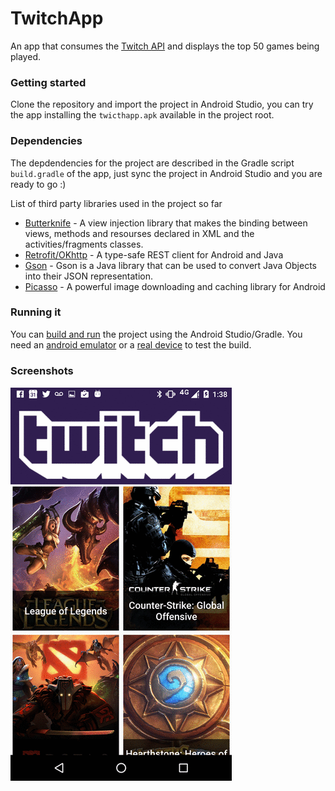 # TwitchApp
An app that consumes the [Twitch API](https://github.com/justintv/Twitch-API/blob/master/v3_resources/games.md#get-gamestop) and displays the top 50 games being played. 

### Getting started
Clone the repository and import the project in Android Studio, you can try the app installing the `twicthapp.apk` available in the project root.

### Dependencies
The depdendencies for the project are described in the Gradle script `build.gradle` of the app, just sync the project in Android Studio and you are ready to go :)

List of third party libraries used in the project so far
- [Butterknife](https://github.com/JakeWharton/butterknife) - A view injection library that makes the binding between views, methods and resourses declared in XML and the activities/fragments classes.
- [Retrofit/OKhttp](http://square.github.io/retrofit/) - A type-safe REST client for Android and Java
- [Gson](https://github.com/google/gson) - Gson is a Java library that can be used to convert Java Objects into their JSON representation.
- [Picasso](http://square.github.io/picasso/) - A powerful image downloading and caching library for Android

### Running it
You can [build and run](https://developer.android.com/tools/building/building-studio.html) the project using the Android Studio/Gradle. You need an [android emulator](http://developer.android.com/tools/devices/emulator.html) or a [real device](http://developer.android.com/tools/device.html) to test the build.

### Screenshots
![](app_gif.gif)
